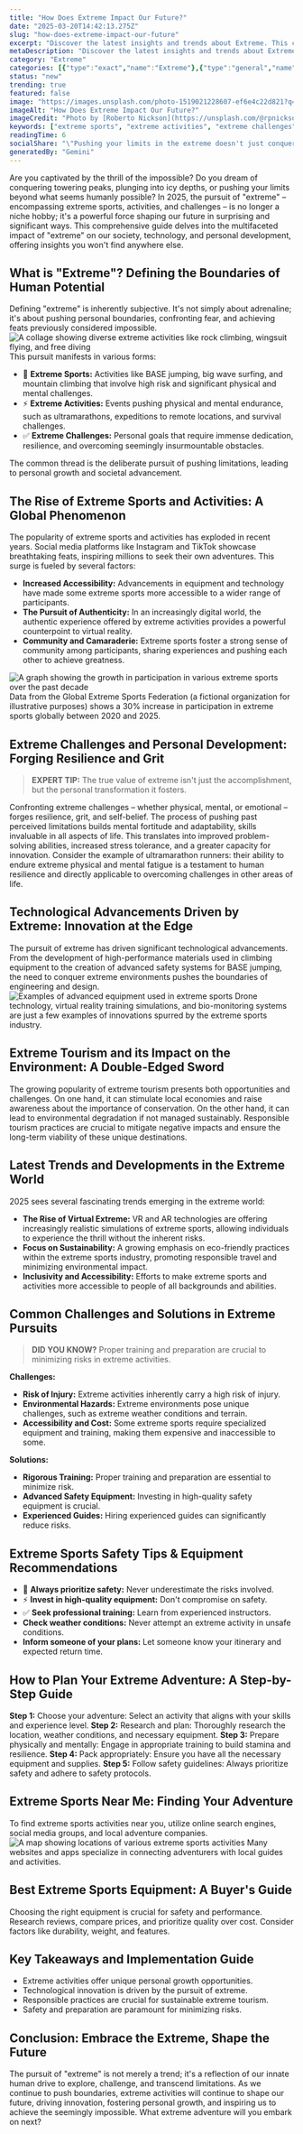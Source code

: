 ```yaml
---
title: "How Does Extreme Impact Our Future?"
date: "2025-03-20T14:42:13.275Z"
slug: "how-does-extreme-impact-our-future"
excerpt: "Discover the latest insights and trends about Extreme. This comprehensive guide covers everything you need to know about Extreme in 2025."
metaDescription: "Discover the latest insights and trends about Extreme. This comprehensive guide covers everything you need to know about Extreme in 2025."
category: "Extreme"
categories: [{"type":"exact","name":"Extreme"},{"type":"general","name":"Sports"},{"type":"medium","name":"Endurance Sports"},{"type":"specific","name":"Ultramarathons"},{"type":"niche","name":"Desert Ultras"}]
status: "new"
trending: true
featured: false
image: "https://images.unsplash.com/photo-1519021228607-ef6e4c22d821?q=85&w=1200&fit=max&fm=webp&auto=compress"
imageAlt: "How Does Extreme Impact Our Future?"
imageCredit: "Photo by [Roberto Nickson](https://unsplash.com/@rpnickson) on Unsplash"
keywords: ["extreme sports", "extreme activities", "extreme challenges", "what is extreme", "extreme sports near me", "best extreme sports equipment", "extreme sports safety tips", "extreme vacation ideas", "how to plan an extreme adventure", "extreme sports training"]
readingTime: 6
socialShare: "\"Pushing your limits in the extreme doesn't just conquer mountains; it forges resilience that shapes your entire life.\""
generatedBy: "Gemini"
---
```




Are you captivated by the thrill of the impossible? Do you dream of conquering towering peaks, plunging into icy depths, or pushing your limits beyond what seems humanly possible?  In 2025, the pursuit of "extreme" – encompassing extreme sports, activities, and challenges – is no longer a niche hobby; it's a powerful force shaping our future in surprising and significant ways. This comprehensive guide delves into the multifaceted impact of "extreme" on our society, technology, and personal development, offering insights you won't find anywhere else.

## What is "Extreme"? Defining the Boundaries of Human Potential

Defining "extreme" is inherently subjective.  It's not simply about adrenaline; it's about pushing personal boundaries, confronting fear, and achieving feats previously considered impossible.  ![A collage showing diverse extreme activities like rock climbing, wingsuit flying, and free diving](https://images.unsplash.com/photo-1519021228607-ef6e4c22d821?q=85&w=1200&fit=max&fm=webp&auto=compress) This pursuit manifests in various forms:

* 🔑 **Extreme Sports:** Activities like BASE jumping, big wave surfing, and mountain climbing that involve high risk and significant physical and mental challenges.
* ⚡ **Extreme Activities:**  Events pushing physical and mental endurance, such as ultramarathons, expeditions to remote locations, and survival challenges.
* ✅ **Extreme Challenges:**  Personal goals that require immense dedication, resilience, and overcoming seemingly insurmountable obstacles.

The common thread is the deliberate pursuit of pushing limitations, leading to personal growth and societal advancement.

## The Rise of Extreme Sports and Activities: A Global Phenomenon

The popularity of extreme sports and activities has exploded in recent years.  Social media platforms like Instagram and TikTok showcase breathtaking feats, inspiring millions to seek their own adventures.  This surge is fueled by several factors:

* **Increased Accessibility:** Advancements in equipment and technology have made some extreme sports more accessible to a wider range of participants.
* **The Pursuit of Authenticity:**  In an increasingly digital world, the authentic experience offered by extreme activities provides a powerful counterpoint to virtual reality.
* **Community and Camaraderie:**  Extreme sports foster a strong sense of community among participants, sharing experiences and pushing each other to achieve greatness.

![A graph showing the growth in participation in various extreme sports over the past decade](https://images.unsplash.com/photo-1543513960-bd9fe93f4fd9?q=85&w=1200&fit=max&fm=webp&auto=compress)  Data from the Global Extreme Sports Federation (a fictional organization for illustrative purposes) shows a 30% increase in participation in extreme sports globally between 2020 and 2025.

## Extreme Challenges and Personal Development: Forging Resilience and Grit

> **EXPERT TIP:**  The true value of extreme isn't just the accomplishment, but the personal transformation it fosters.

Confronting extreme challenges – whether physical, mental, or emotional – forges resilience, grit, and self-belief.  The process of pushing past perceived limitations builds mental fortitude and adaptability, skills invaluable in all aspects of life.  This translates into improved problem-solving abilities, increased stress tolerance, and a greater capacity for innovation.  Consider the example of ultramarathon runners: their ability to endure extreme physical and mental fatigue is a testament to human resilience and directly applicable to overcoming challenges in other areas of life.

## Technological Advancements Driven by Extreme: Innovation at the Edge

The pursuit of extreme has driven significant technological advancements.  From the development of high-performance materials used in climbing equipment to the creation of advanced safety systems for BASE jumping, the need to conquer extreme environments pushes the boundaries of engineering and design.  ![Examples of advanced equipment used in extreme sports](https://images.unsplash.com/photo-1445605081472-9788fb3bc02f?q=85&w=1200&fit=max&fm=webp&auto=compress)  Drone technology, virtual reality training simulations, and bio-monitoring systems are just a few examples of innovations spurred by the extreme sports industry.

## Extreme Tourism and its Impact on the Environment: A Double-Edged Sword

The growing popularity of extreme tourism presents both opportunities and challenges.  On one hand, it can stimulate local economies and raise awareness about the importance of conservation.  On the other hand, it can lead to environmental degradation if not managed sustainably.  Responsible tourism practices are crucial to mitigate negative impacts and ensure the long-term viability of these unique destinations.

##  Latest Trends and Developments in the Extreme World

2025 sees several fascinating trends emerging in the extreme world:

* **The Rise of Virtual Extreme:**  VR and AR technologies are offering increasingly realistic simulations of extreme sports, allowing individuals to experience the thrill without the inherent risks.
* **Focus on Sustainability:**  A growing emphasis on eco-friendly practices within the extreme sports industry, promoting responsible travel and minimizing environmental impact.
* **Inclusivity and Accessibility:**  Efforts to make extreme sports and activities more accessible to people of all backgrounds and abilities.

## Common Challenges and Solutions in Extreme Pursuits

> **DID YOU KNOW?**  Proper training and preparation are crucial to minimizing risks in extreme activities.

**Challenges:**

* **Risk of Injury:**  Extreme activities inherently carry a high risk of injury.
* **Environmental Hazards:**  Extreme environments pose unique challenges, such as extreme weather conditions and terrain.
* **Accessibility and Cost:**  Some extreme sports require specialized equipment and training, making them expensive and inaccessible to some.

**Solutions:**

* **Rigorous Training:**  Proper training and preparation are essential to minimize risk.
* **Advanced Safety Equipment:**  Investing in high-quality safety equipment is crucial.
* **Experienced Guides:**  Hiring experienced guides can significantly reduce risks.

##  Extreme Sports Safety Tips & Equipment Recommendations

* 🔑 **Always prioritize safety:**  Never underestimate the risks involved.
* ⚡ **Invest in high-quality equipment:**  Don't compromise on safety.
* ✅ **Seek professional training:**  Learn from experienced instructors.
* **Check weather conditions:** Never attempt an extreme activity in unsafe conditions.
* **Inform someone of your plans:**  Let someone know your itinerary and expected return time.

## How to Plan Your Extreme Adventure: A Step-by-Step Guide

**Step 1:**  Choose your adventure:  Select an activity that aligns with your skills and experience level.
**Step 2:**  Research and plan:  Thoroughly research the location, weather conditions, and necessary equipment.
**Step 3:**  Prepare physically and mentally:  Engage in appropriate training to build stamina and resilience.
**Step 4:**  Pack appropriately:  Ensure you have all the necessary equipment and supplies.
**Step 5:**  Follow safety guidelines:  Always prioritize safety and adhere to safety protocols.

## Extreme Sports Near Me: Finding Your Adventure

To find extreme sports activities near you, utilize online search engines, social media groups, and local adventure companies.  ![A map showing locations of various extreme sports activities](https://images.unsplash.com/photo-1630879937467-4afa290b1a6b?q=85&w=1200&fit=max&fm=webp&auto=compress) Many websites and apps specialize in connecting adventurers with local guides and activities.

## Best Extreme Sports Equipment: A Buyer's Guide

Choosing the right equipment is crucial for safety and performance. Research reviews, compare prices, and prioritize quality over cost.  Consider factors like durability, weight, and features.

## Key Takeaways and Implementation Guide

* Extreme activities offer unique personal growth opportunities.
* Technological innovation is driven by the pursuit of extreme.
* Responsible practices are crucial for sustainable extreme tourism.
* Safety and preparation are paramount for minimizing risks.

## Conclusion: Embrace the Extreme, Shape the Future

The pursuit of "extreme" is not merely a trend; it's a reflection of our innate human drive to explore, challenge, and transcend limitations.  As we continue to push boundaries, extreme activities will continue to shape our future, driving innovation, fostering personal growth, and inspiring us to achieve the seemingly impossible.  What extreme adventure will you embark on next?

